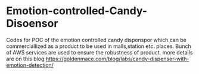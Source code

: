 # Emotion-controlled-Candy-Disoensor
Codes for POC of the emotion controlled candy dispenspor which can be commerciallized as a product to be used in malls,station etc. places. Bunch of AWS services are used to ensure the robustness of product. more details are on this blog:https://goldenmace.com/blog/labs/candy-dispenser-with-emotion-detection/

